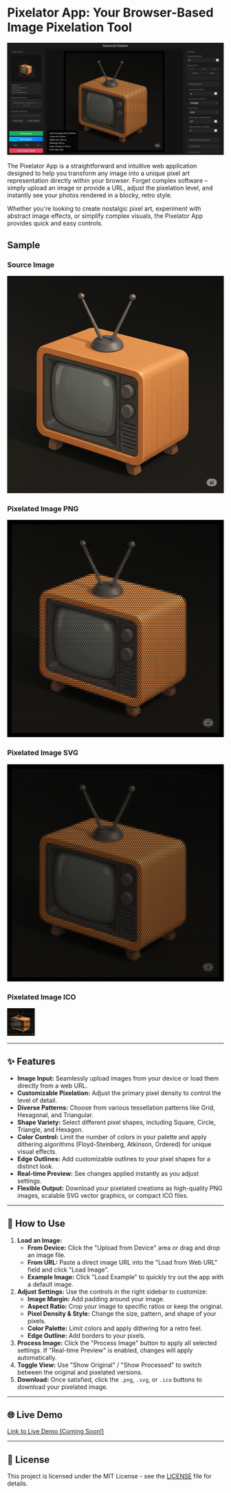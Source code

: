 # Pixelator App: Your Browser-Based Image Pixelation Tool

![Pixelator App Screenshot Placeholder](https://github.com/davidtiberias/pixelator-app/blob/main/Advanced%20Pixelator.png?raw=true)

The Pixelator App is a straightforward and intuitive web application designed to help you transform any image into a unique pixel art representation directly within your browser. Forget complex software – simply upload an image or provide a URL, adjust the pixelation level, and instantly see your photos rendered in a blocky, retro style.

Whether you're looking to create nostalgic pixel art, experiment with abstract image effects, or simplify complex visuals, the Pixelator App provides quick and easy controls.

## Sample

### Source Image

![Source Image](source_image.jpeg)

### Pixelated Image PNG

![Pixelated Image PNG](https://github.com/davidtiberias/pixelator-app/blob/main/pixelated_image.png?raw=true)

### Pixelated Image SVG

![Pixelated Image SVG](https://github.com/davidtiberias/pixelator-app/blob/main/pixelated_image.svg?raw=true)

### Pixelated Image ICO

![PPixelated Image ICO](https://github.com/davidtiberias/pixelator-app/blob/main/pixelated_icon.png?raw=true)

---

## ✨ Features

- **Image Input:** Seamlessly upload images from your device or load them directly from a web URL.
- **Customizable Pixelation:** Adjust the primary pixel density to control the level of detail.
- **Diverse Patterns:** Choose from various tessellation patterns like Grid, Hexagonal, and Triangular.
- **Shape Variety:** Select different pixel shapes, including Square, Circle, Triangle, and Hexagon.
- **Color Control:** Limit the number of colors in your palette and apply dithering algorithms (Floyd-Steinberg, Atkinson, Ordered) for unique visual effects.
- **Edge Outlines:** Add customizable outlines to your pixel shapes for a distinct look.
- **Real-time Preview:** See changes applied instantly as you adjust settings.
- **Flexible Output:** Download your pixelated creations as high-quality PNG images, scalable SVG vector graphics, or compact ICO files.

---

## 🚀 How to Use

1.  **Load an Image:**
    - **From Device:** Click the "Upload from Device" area or drag and drop an image file.
    - **From URL:** Paste a direct image URL into the "Load from Web URL" field and click "Load Image".
    - **Example Image:** Click "Load Example" to quickly try out the app with a default image.
2.  **Adjust Settings:** Use the controls in the right sidebar to customize:
    - **Image Margin:** Add padding around your image.
    - **Aspect Ratio:** Crop your image to specific ratios or keep the original.
    - **Pixel Density & Style:** Change the size, pattern, and shape of your pixels.
    - **Color Palette:** Limit colors and apply dithering for a retro feel.
    - **Edge Outline:** Add borders to your pixels.
3.  **Process Image:** Click the "Process Image" button to apply all selected settings. If "Real-time Preview" is enabled, changes will apply automatically.
4.  **Toggle View:** Use "Show Original" / "Show Processed" to switch between the original and pixelated versions.
5.  **Download:** Once satisfied, click the `.png`, `.svg`, or `.ico` buttons to download your pixelated image.

---

## 🌐 Live Demo

[Link to Live Demo (Coming Soon!)](https://davidtiberias.github.io/pixelator-app/)

---

## 📄 License

This project is licensed under the MIT License - see the [LICENSE](LICENSE) file for details.
